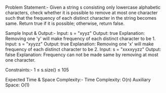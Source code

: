 Problem Statement:- Given a string s consisting only lowercase alphabetic characters, check whether it is possible to remove at most one character such that the  frequency of each distinct character in the string becomes same. Return true if it is possible; otherwise, return false.

Sample Input & Output:-
Input: s = "xyyz"
Output: true 
Explanation: Removing one 'y' will make frequency of each distinct character to be 1.
Input: s = "xyyzz"
Output: true
Explanation: Removing one 'x' will make frequency of each distinct character to be 2.
Input: s = "xxxxyyzz"
Output: false
Explanation: Frequency can not be made same by removing at most one character.

Constraints:- 1 ≤ s.size() ≤ 105

Expected Time & Space Complexity:-
Time Complexity: O(n)
Auxiliary Space: O(1)
